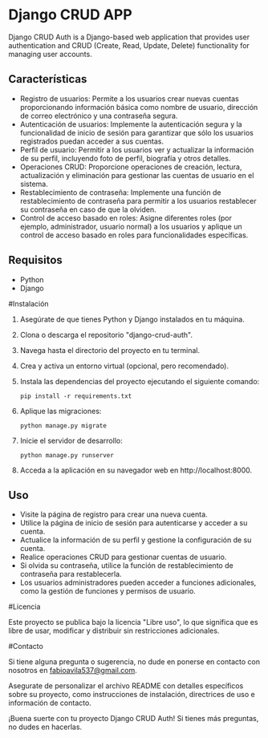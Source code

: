# Django CRUD APP

Django CRUD Auth is a Django-based web application that provides user authentication and CRUD (Create, Read, Update, Delete) functionality for managing user accounts.

## Características

- Registro de usuarios: Permite a los usuarios crear nuevas cuentas proporcionando información básica como nombre de usuario, dirección de correo electrónico y una contraseña segura.
- Autenticación de usuarios: Implemente la autenticación segura y la funcionalidad de inicio de sesión para garantizar que sólo los usuarios registrados puedan acceder a sus cuentas.
- Perfil de usuario: Permitir a los usuarios ver y actualizar la información de su perfil, incluyendo foto de perfil, biografía y otros detalles.
- Operaciones CRUD: Proporcione operaciones de creación, lectura, actualización y eliminación para gestionar las cuentas de usuario en el sistema.
- Restablecimiento de contraseña: Implemente una función de restablecimiento de contraseña para permitir a los usuarios restablecer su contraseña en caso de que la olviden.
- Control de acceso basado en roles: Asigne diferentes roles (por ejemplo, administrador, usuario normal) a los usuarios y aplique un control de acceso basado en roles para funcionalidades específicas.

## Requisitos

- Python 
- Django 

#Instalación

1. Asegúrate de que tienes Python y Django instalados en tu máquina.

2. Clona o descarga el repositorio "django-crud-auth".

3. Navega hasta el directorio del proyecto en tu terminal.

4. Crea y activa un entorno virtual (opcional, pero recomendado).

5. Instala las dependencias del proyecto ejecutando el siguiente comando:
   ```shell
   pip install -r requirements.txt
   
6. Aplique las migraciones:
   ```shell
   python manage.py migrate

7. Inicie el servidor de desarrollo:
   ```shell
   python manage.py runserver
   
8. Acceda a la aplicación en su navegador web en http://localhost:8000.

## Uso

- Visite la página de registro para crear una nueva cuenta.
- Utilice la página de inicio de sesión para autenticarse y acceder a su cuenta.
- Actualice la información de su perfil y gestione la configuración de su cuenta.
- Realice operaciones CRUD para gestionar cuentas de usuario.
- Si olvida su contraseña, utilice la función de restablecimiento de contraseña para restablecerla.
- Los usuarios administradores pueden acceder a funciones adicionales, como la gestión de funciones y permisos de usuario.

#Licencia

Este proyecto se publica bajo la licencia "Libre uso", lo que significa que es libre de usar, modificar y distribuir sin restricciones adicionales.

#Contacto

Si tiene alguna pregunta o sugerencia, no dude en ponerse en contacto con nosotros en fabioavila537@gmail.com.

Asegurate de personalizar el archivo README con detalles específicos sobre su proyecto, como instrucciones de instalación, directrices de uso e información de contacto.

¡Buena suerte con tu proyecto Django CRUD Auth! Si tienes más preguntas, no dudes en hacerlas.
